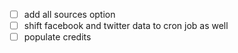 - [ ] add all sources option
- [ ] shift facebook and twitter data to cron job as well
- [ ] populate credits
